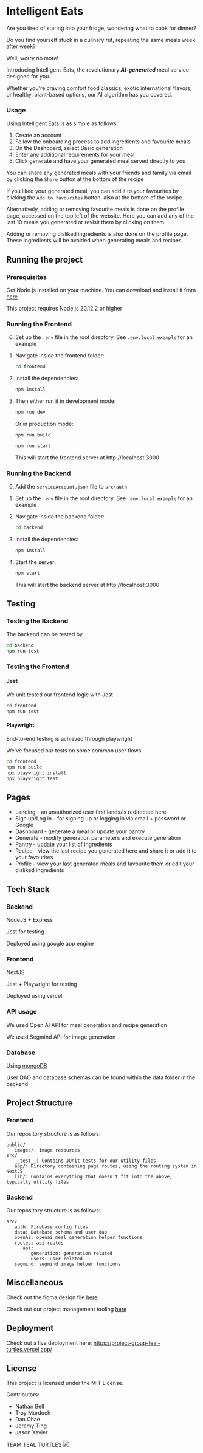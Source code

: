 # Intelligent Eats

Are you tired of staring into your fridge, wondering what to cook for dinner?

Do you find yourself stuck in a culinary rut, repeating the same meals week after week?

Well, worry no more!

Introducing Intelligent-Eats, the revolutionary **_AI-generated_** meal service designed for you.

Whether you're craving comfort food classics, exotic international flavors, or healthy, plant-based options, our AI algorithm has you covered.

### Usage

Using Intelligent Eats is as simple as follows:

1. Create an account
2. Follow the onboarding process to add ingredients and favourite meals
3. On the Dashboard, select Basic generation
4. Enter any additional requirements for your meal
5. Click generate and have your generated meal served directly to you

You can share any generated meals with your friends and family via email by clicking the `Share` button at the bottom of the recipe

If you liked your generated meal, you can add it to your favourites by clicking the `Add to favourites` button, also at the bottom of the recipe.

Alternatively, adding or removing favourite meals is done on the profile page, accessed on the top left of the website. Here you can add any of the last 10 meals you generated or revisit them by clicking on them.

Adding or removing disliked ingredients is also done on the profile page. These ingredients will be avoided when generating meals and recipes.

## Running the project

### Prerequisites

Get Node.js installed on your machine. You can download and install it from [here](https://nodejs.org/en/download/current)

This project requires Node.js 20.12.2 or higher

### Running the Frontend

0. Set up the `.env` file in the root directory. See `.env.local.example` for an example

1. Navigate inside the frontend folder:

   ```bash
   cd frontend
   ```

2. Install the dependencies:

   ```bash
   npm install
   ```

3. Then either run it in development mode:

   ```bash
   npm run dev
   ```

   Or in production mode:

   ```bash
   npm run build
   ```

   ```bash
   npm run start
   ```

   This will start the frontend server at http://localhost:3000

### Running the Backend

0. Add the `serviceAccount.json` file to `src\auth`

1. Set up the `.env` file in the root directory. See `.env.local.example` for an example

2. Navigate inside the backend folder:

   ```bash
   cd backend
   ```

3. Install the dependencies:

   ```bash
   npm install
   ```

4. Start the server:

   ```bash
   npm start
   ```

   This will start the backend server at http://localhost:3000

## Testing

### Testing the Backend

The backend can be tested by

```bash
cd backend
npm run test
```

### Testing the Frontend

#### Jest

We unit tested our frontend logic with Jest

```bash
cd frontend
npm run test
```

#### Playwright

End-to-end testing is achieved through playwright

We've focused our tests on some common user flows

```bash
cd frontend
npm run build
npx playwright install
npx playwright test
```

## Pages

- Landing - an unauthorized user first lands/is redirected here
- Sign up/Log in - for signing up or logging in via email + password or Google
- Dashboard - generate a meal or update your pantry
- Generate - modify generation parameters and execute generation
- Pantry - update your list of ingredients
- Recipe - view the last recipe you generated here and share it or add it to your favourites
- Profile - view your last generated meals and favourite them or edit your disliked ingredients

## Tech Stack

### Backend

NodeJS + Express

Jest for testing

Deployed using google app engine

### Frontend

NextJS

Jest + Playwright for testing

Deployed using vercel

### API usage

We used Open AI API for meal generation and recipe generation

We used Segmind API for image generation

### Database

Using [mongoDB](https://www.mongodb.com/)

User DAO and database schemas can be found within the data folder in the backend

## Project Structure

### Frontend

Our repository structure is as follows:

```
public/
   images/: Image resources
src/
   __test__: Contains JUnit tests for our utility files
   app/: Directory containing page routes, using the routing system in NextJS
   lib/: Contains everything that doesn't fit into the above, typically utility files
```

### Backend

Our repository structure is as follows:

```
src/
   auth: Firebase config files
   data: Database schema and user dao
   openAi: openai meal generation helper functions
   routes: api routes
      api:
         generation: generation related
         users: user related
   segmind: segmind image helper functions
```

## Miscellaneous

Check out the figma design file [here](https://www.figma.com/file/sqO8dyu3wTHNfGy3RJjkcR/750-wireframe?type=design&node-id=2%3A2&mode=design&t=eZQL2zIErd7BnnJH-1)

Check out our project management tooling [here](https://trello.com/invite/750team1/ATTIe553059ddbcf84a85e1f14055027679b9EE006EB)

## Deployment

Check out a live deployment here:
https://project-group-teal-turtles.vercel.app/

## License

This project is licensed under the MIT License.

Contributors:

- Nathan Bell
- Troy Murdoch
- Dan Chae
- Jeremy Ting
- Jason Xavier

TEAM TEAL TURTLES
![](./group-image/Teal%20Turtles.webp)
